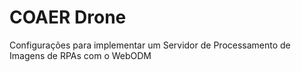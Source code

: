 # COAER Drone
Configurações para implementar um Servidor de Processamento de Imagens de RPAs com o WebODM
